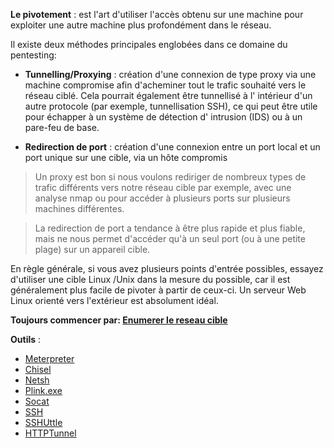 **Le pivotement** : est l'art d'utiliser l'accès obtenu sur une machine pour exploiter une autre machine plus profondément dans le réseau. 

Il existe deux méthodes principales englobées dans ce domaine du pentesting:

- **Tunnelling/Proxying** : création d'une connexion de type proxy via une machine compromise afin d'acheminer tout le trafic souhaité vers le réseau ciblé. 
 Cela pourrait également être tunnellisé à l' intérieur d'un autre protocole (par exemple, tunnellisation SSH), ce qui peut être utile pour échapper à un système de détection d' intrusion (IDS) ou à un pare-feu de base.

- **Redirection de port** : création d'une connexion entre un port local et un port unique sur une cible, via un hôte compromis

> Un proxy est bon si nous voulons rediriger de nombreux types de trafic différents vers notre réseau cible par exemple, avec une analyse nmap ou pour accéder à plusieurs ports sur plusieurs machines différentes.

> La redirection de port a tendance à être plus rapide et plus fiable, mais ne nous permet d'accéder qu'à un seul port (ou à une petite plage) sur un appareil cible.

En règle générale, si vous avez plusieurs points d'entrée possibles, essayez d'utiliser une cible Linux /Unix dans la mesure du possible, car il est généralement plus facile de pivoter à partir de ceux-ci. Un serveur Web Linux orienté vers l'extérieur est absolument idéal.

**Toujours commencer par: [Enumerer le reseau cible](./.md)**

**Outils** :

- [Meterpreter](./Meterpreter.md)
- [Chisel](./Chisel.md)
- [Netsh](./Netsh.md)
- [Plink.exe](./Plink.exe.md)
- [Socat](./Socat.md)
- [SSH](./SSH.md)
- [SSHUttle](./SSHUttle.md)
- [HTTPTunnel](./HTC.md)